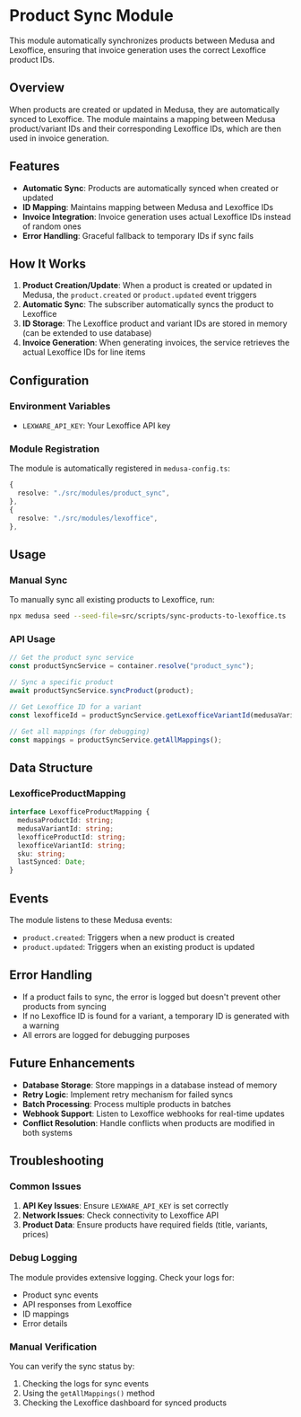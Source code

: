 # Product Sync Module

This module automatically synchronizes products between Medusa and Lexoffice, ensuring that invoice generation uses the correct Lexoffice product IDs.

## Overview

When products are created or updated in Medusa, they are automatically synced to Lexoffice. The module maintains a mapping between Medusa product/variant IDs and their corresponding Lexoffice IDs, which are then used in invoice generation.

## Features

- **Automatic Sync**: Products are automatically synced when created or updated
- **ID Mapping**: Maintains mapping between Medusa and Lexoffice IDs
- **Invoice Integration**: Invoice generation uses actual Lexoffice IDs instead of random ones
- **Error Handling**: Graceful fallback to temporary IDs if sync fails

## How It Works

1. **Product Creation/Update**: When a product is created or updated in Medusa, the `product.created` or `product.updated` event triggers
2. **Automatic Sync**: The subscriber automatically syncs the product to Lexoffice
3. **ID Storage**: The Lexoffice product and variant IDs are stored in memory (can be extended to use database)
4. **Invoice Generation**: When generating invoices, the service retrieves the actual Lexoffice IDs for line items

## Configuration

### Environment Variables

- `LEXWARE_API_KEY`: Your Lexoffice API key

### Module Registration

The module is automatically registered in `medusa-config.ts`:

```typescript
{
  resolve: "./src/modules/product_sync",
},
{
  resolve: "./src/modules/lexoffice",
},
```

## Usage

### Manual Sync

To manually sync all existing products to Lexoffice, run:

```bash
npx medusa seed --seed-file=src/scripts/sync-products-to-lexoffice.ts
```

### API Usage

```typescript
// Get the product sync service
const productSyncService = container.resolve("product_sync");

// Sync a specific product
await productSyncService.syncProduct(product);

// Get Lexoffice ID for a variant
const lexofficeId = productSyncService.getLexofficeVariantId(medusaVariantId);

// Get all mappings (for debugging)
const mappings = productSyncService.getAllMappings();
```

## Data Structure

### LexofficeProductMapping

```typescript
interface LexofficeProductMapping {
  medusaProductId: string;
  medusaVariantId: string;
  lexofficeProductId: string;
  lexofficeVariantId: string;
  sku: string;
  lastSynced: Date;
}
```

## Events

The module listens to these Medusa events:

- `product.created`: Triggers when a new product is created
- `product.updated`: Triggers when an existing product is updated

## Error Handling

- If a product fails to sync, the error is logged but doesn't prevent other products from syncing
- If no Lexoffice ID is found for a variant, a temporary ID is generated with a warning
- All errors are logged for debugging purposes

## Future Enhancements

- **Database Storage**: Store mappings in a database instead of memory
- **Retry Logic**: Implement retry mechanism for failed syncs
- **Batch Processing**: Process multiple products in batches
- **Webhook Support**: Listen to Lexoffice webhooks for real-time updates
- **Conflict Resolution**: Handle conflicts when products are modified in both systems

## Troubleshooting

### Common Issues

1. **API Key Issues**: Ensure `LEXWARE_API_KEY` is set correctly
2. **Network Issues**: Check connectivity to Lexoffice API
3. **Product Data**: Ensure products have required fields (title, variants, prices)

### Debug Logging

The module provides extensive logging. Check your logs for:

- Product sync events
- API responses from Lexoffice
- ID mappings
- Error details

### Manual Verification

You can verify the sync status by:

1. Checking the logs for sync events
2. Using the `getAllMappings()` method
3. Checking the Lexoffice dashboard for synced products
